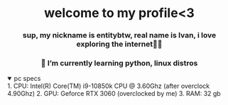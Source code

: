 <h1 align="center">welcome to my profile<3</h1>
<h3 align="center">sup, my nickname is entitybtw, real name is Ivan, i love exploring the internet👨‍💻</h3>
<h3 align="center">🌱 I’m currently learning python, linux distros</h3>
<details open>
  <summary>pc specs</summary>
  1. CPU: Intel(R) Core(TM) i9-10850k CPU @ 3.60Ghz (after overclock 4.90Ghz)
  2. GPU: Geforce RTX 3060 (overclocked by me)
  3. RAM: 32 gb
</details>
